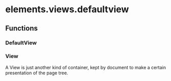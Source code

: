 # elements.views.defaultview


## Functions

### DefaultView
### View
A View is just another kind of container, kept by document to make a certain presentation of the page tree.
